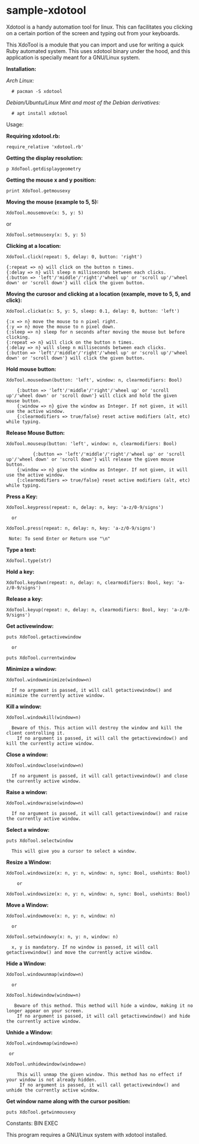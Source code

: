# sample-xdotool
Xdotool is a handy automation tool for linux. This can facilitates you clicking on a certain portion of the screen and typing out from your keyboards.

This XdoTool is a module that you can import and use for writing a quick Ruby automated system.
This uses xdotool binary under the hood, and this application is specially meant for a GNU/Linux system.

**Installation:**

  *Arch Linux:*
  
      # pacman -S xdotool
      
  *Debian/Ubuntu/Linux Mint and most of the Debian derivatives:*
  
      # apt install xdotool
      
Usage:

**Requiring xdotool.rb:**

  `require_relative 'xdotool.rb'`
  
**Getting the display resolution:**

  `p XdoTool.getdisplaygeometry`
  
**Getting the mouse x and y position:**

  `print XdoTool.getmousexy`

**Moving the mouse (example to 5, 5):**

  `XdoTool.mousemove(x: 5, y: 5)`

  or

  `XdoTool.setmousexy(x: 5, y: 5)`


**Clicking at a location:**

  `XdoTool.click(repeat: 5, delay: 0, button: 'right')`

    {:repeat => n} will click on the button n times.
    {:delay => n} will sleep n milliseconds between each clicks.
    {:button => 'left'/'middle'/'right'/'wheel up' or 'scroll up'/'wheel down' or 'scroll down'} will click the given button.

**Moving the curosor and clicking at a location (example, move to 5, 5, and click):**

  `XdoTool.clickat(x: 5, y: 5, sleep: 0.1, delay: 0, button: 'left')`

    {:x => n} move the mouse to n pixel right.
    {:y => n} move the mouse to n pixel down.
    {:sleep => n} sleep for n seconds after moving the mouse but before clicking.
    {:repeat => n} will click on the button n times.
    {:delay => n} will sleep n milliseconds between each clicks.
    {:button => 'left'/'middle'/'right'/'wheel up' or 'scroll up'/'wheel down' or 'scroll down'} will click the given button.

**Hold mouse button:**

  `XdoTool.mousedown(button: 'left', window: n, clearmodifiers: Bool)`

        {:button => 'left'/'middle'/'right'/'wheel up' or 'scroll up'/'wheel down' or 'scroll down'} will click and hold the given  mouse button.
        {:window => n} give the window as Integer. If not given, it will use the active window.
        {:clearmodifiers => true/false} reset active modifiers (alt, etc) while typing.
        
 
**Release Mouse Button:**
 
   `XdoTool.mouseup(button: 'left', window: n, clearmodifiers: Bool)`

              {:button => 'left'/'middle'/'right'/'wheel up' or 'scroll up'/'wheel down' or 'scroll down'} will release the given mouse button.
        {:window => n} give the window as Integer. If not given, it will use the active window.
        {:clearmodifiers => true/false} reset active modifiers (alt, etc) while typing.

**Press a Key:**

   `XdoTool.keypress(repeat: n, delay: n, key: 'a-z/0-9/signs')`
    
      or
      
   `XdoTool.press(repeat: n, delay: n, key: 'a-z/0-9/signs')`
    
     Note: To send Enter or Return use "\n"
    
**Type a text:**

   `XdoTool.type(str)`

**Hold a key:**

   `XdoTool.keydown(repeat: n, delay: n, clearmodifiers: Bool, key: 'a-z/0-9/signs')`

**Release a key:**

   `XdoTool.keyup(repeat: n, delay: n, clearmodifiers: Bool, key: 'a-z/0-9/signs')`
    
**Get activewindow:**

   `puts XdoTool.getactivewindow`
    
      or
     
   `puts XdoTool.currentwindow`
    
**Minimize a window:**

   `XdoTool.windowminimize(window=n)`
    
      If no argument is passed, it will call getactivewindow() and minimize the currently active window.
      
**Kill a window:**

   `XdoTool.windowkill(window=n)`
    
      Beware of this. This action will destroy the window and kill the client controlling it.
        If no argument is passed, it will call the getactivewindow() and kill the currently active window.
      
**Close a window:**

   `XdoTool.windowclose(window=n)`
    
      If no argument is passed, it will call getactivewindow() and close the currently active window.

**Raise a window:**

   `XdoTool.windowraise(window=n)`

      If no argument is passed, it will call getactivewindow() and raise the currently active window.
      
**Select a window:**

   `puts XdoTool.selectwindow`
  
      This will give you a cursor to select a window.
      
**Resize a Window:**

   `XdoTool.windowsize(x: n, y: n, window: n, sync: Bool, usehints: Bool)`

        or
        
   `XdoTool.windowsize(x: n, y: n, window: n, sync: Bool, usehints: Bool)`

**Move a Window:**

   `XdoTool.windowmove(x: n, y: n, window: n)`
    
      or
      
   `XdoTool.setwindowxy(x: n, y: n, window: n)`


      x, y is mandatory. If no window is passed, it will call getactivewindow() and move the currently active window.
      
**Hide a Window:**

   `XdoTool.windowunmap(window=n)`
    
      or
      
   `XdoTool.hidewindow(window=n)`
    
       Beware of this method. This method will hide a window, making it no longer appear on your screen.
        If no argument is passed, it will call getactivewindow() and hide the currently active window.
       
**Unhide a Window:**

   `XdoTool.windowmap(window=n)`
    
     or
      
   `XdoTool.unhidewindow(window=n)`
    
        This will unmap the given window. This method has no effect if your window is not already hidden.
         If no argument is passed, it will call getactivewindow() and unhide the currently active window.
         
**Get window name along with the cursor position:**

   `puts XdoTool.getwinmousexy`
 
 
 Constants:
  BIN
  EXEC
  
This program requires a GNU/Linux system with xdotool installed.
